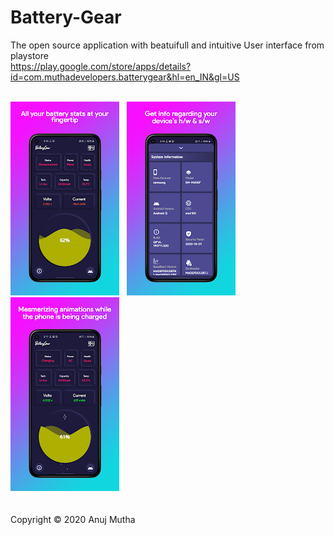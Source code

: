 # Battery-Gear
The open source application with beatuifull and intuitive User interface from playstore 
<br/>https://play.google.com/store/apps/details?id=com.muthadevelopers.batterygear&hl=en_IN&gl=US

<br/>![alt text](snapshots/1.jpeg)&nbsp;&nbsp;&nbsp;![alt text](snapshots/2.jpeg)&nbsp;&nbsp;&nbsp;![alt text](snapshots/3.jpeg)
<br/>
<br/>
<br/>Copyright © 2020 Anuj Mutha

